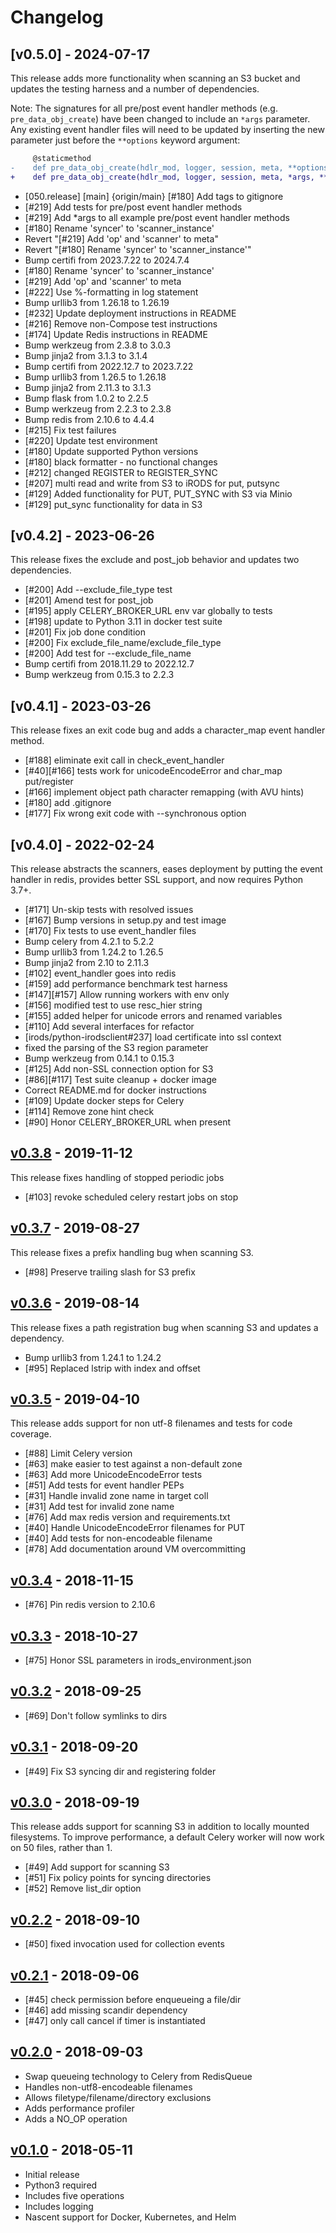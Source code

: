 # Changelog

## [v0.5.0] - 2024-07-17

This release adds more functionality when scanning an S3 bucket
and updates the testing harness and a number of dependencies.

Note: The signatures for all pre/post event handler methods
(e.g. `pre_data_obj_create`) have been changed to include an
`*args` parameter.  Any existing event handler files will need
to be updated by inserting the new parameter just before the
`**options` keyword argument:

```diff
     @staticmethod
-    def pre_data_obj_create(hdlr_mod, logger, session, meta, **options):
+    def pre_data_obj_create(hdlr_mod, logger, session, meta, *args, **options):
```

- [050.release] [main] {origin/main} [#180] Add tags to gitignore
- [#219] Add tests for pre/post event handler methods
- [#219] Add *args to all example pre/post event handler methods
- [#180] Rename 'syncer' to 'scanner_instance'
- Revert "[#219] Add 'op' and 'scanner' to meta"
- Revert "[#180] Rename 'syncer' to 'scanner_instance'"
- Bump certifi from 2023.7.22 to 2024.7.4
- [#180] Rename 'syncer' to 'scanner_instance'
- [#219] Add 'op' and 'scanner' to meta
- [#222] Use %-formatting in log statement
- Bump urllib3 from 1.26.18 to 1.26.19
- [#232] Update deployment instructions in README
- [#216] Remove non-Compose test instructions
- [#174] Update Redis instructions in README
- Bump werkzeug from 2.3.8 to 3.0.3
- Bump jinja2 from 3.1.3 to 3.1.4
- Bump certifi from 2022.12.7 to 2023.7.22
- Bump urllib3 from 1.26.5 to 1.26.18
- Bump jinja2 from 2.11.3 to 3.1.3
- Bump flask from 1.0.2 to 2.2.5
- Bump werkzeug from 2.2.3 to 2.3.8
- Bump redis from 2.10.6 to 4.4.4
- [#215] Fix test failures
- [#220] Update test environment
- [#180] Update supported Python versions
- [#180] black formatter - no functional changes
- [#212] changed REGISTER to REGISTER_SYNC
- [#207] multi read and write from S3 to iRODS for put, putsync
- [#129] Added functionality for PUT, PUT_SYNC with S3 via Minio
- [#129] put_sync functionality for data in S3

## [v0.4.2] - 2023-06-26

This release fixes the exclude and post_job behavior
and updates two dependencies.

- [#200] Add --exclude_file_type test
- [#201] Amend test for post_job
- [#195] apply CELERY_BROKER_URL env var globally to tests
- [#198] update to Python 3.11 in docker test suite
- [#201] Fix job done condition
- [#200] Fix exclude_file_name/exclude_file_type
- [#200] Add test for --exclude_file_name
- Bump certifi from 2018.11.29 to 2022.12.7
- Bump werkzeug from 0.15.3 to 2.2.3

## [v0.4.1] - 2023-03-26

This release fixes an exit code bug and adds a
character_map event handler method.

- [#188] eliminate exit call in check_event_handler
- [#40][#166] tests work for unicodeEncodeError and char_map put/register
- [#166] implement object path character remapping (with AVU hints)
- [#180] add .gitignore
- [#177] Fix wrong exit code with --synchronous option

## [v0.4.0] - 2022-02-24

This release abstracts the scanners, eases deployment
by putting the event handler in redis, provides better
SSL support, and now requires Python 3.7+.

- [#171] Un-skip tests with resolved issues
- [#167] Bump versions in setup.py and test image
- [#170] Fix tests to use event_handler files
- Bump celery from 4.2.1 to 5.2.2
- Bump urllib3 from 1.24.2 to 1.26.5
- Bump jinja2 from 2.10 to 2.11.3
- [#102] event_handler goes into redis
- [#159] add performance benchmark test harness
- [#147][#157] Allow running workers with env only
- [#156] modified test to use resc_hier string
- [#155] added helper for unicode errors and renamed variables
- [#110] Add several interfaces for refactor
- [irods/python-irodsclient#237] load certificate into ssl context
- fixed the parsing of the S3 region parameter
- Bump werkzeug from 0.14.1 to 0.15.3
- [#125] Add non-SSL connection option for S3
- [#86][#117] Test suite cleanup + docker image
- Correct README.md for docker instructions
- [#109] Update docker steps for Celery
- [#114] Remove zone hint check
- [#90] Honor CELERY_BROKER_URL when present

## [v0.3.8] - 2019-11-12

This release fixes handling of stopped periodic jobs

- [#103] revoke scheduled celery restart jobs on stop

## [v0.3.7] - 2019-08-27

This release fixes a prefix handling bug when scanning S3.

- [#98] Preserve trailing slash for S3 prefix

## [v0.3.6] - 2019-08-14

This release fixes a path registration bug when scanning
S3 and updates a dependency.

- Bump urllib3 from 1.24.1 to 1.24.2 
- [#95] Replaced lstrip with index and offset

## [v0.3.5] - 2019-04-10

This release adds support for non utf-8 filenames
and tests for code coverage.

- [#88] Limit Celery version
- [#63] make easier to test against a non-default zone
- [#63] Add more UnicodeEncodeError tests
- [#51] Add tests for event handler PEPs
- [#31] Handle invalid zone name in target coll
- [#31] Add test for invalid zone name
- [#76] Add max redis version and requirements.txt
- [#40] Handle UnicodeEncodeError filenames for PUT
- [#40] Add tests for non-encodeable filename
- [#78] Add documentation around VM overcommitting

## [v0.3.4] - 2018-11-15

- [#76] Pin redis version to 2.10.6

## [v0.3.3] - 2018-10-27

- [#75] Honor SSL parameters in irods_environment.json

## [v0.3.2] - 2018-09-25

- [#69] Don't follow symlinks to dirs

## [v0.3.1] - 2018-09-20

- [#49] Fix S3 syncing dir and registering folder

## [v0.3.0] - 2018-09-19

This release adds support for scanning S3 in addition to
locally mounted filesystems.  To improve performance, a
default Celery worker will now work on 50 files, rather than 1.

- [#49] Add support for scanning S3
- [#51] Fix policy points for syncing directories
- [#52] Remove list_dir option

## [v0.2.2] - 2018-09-10

- [#50] fixed invocation used for collection events

## [v0.2.1] - 2018-09-06

- [#45] check permission before enqueueing a file/dir
- [#46] add missing scandir dependency
- [#47] only call cancel if timer is instantiated

## [v0.2.0] - 2018-09-03

- Swap queueing technology to Celery from RedisQueue
- Handles non-utf8-encodeable filenames
- Allows filetype/filename/directory exclusions
- Adds performance profiler
- Adds a NO_OP operation

## [v0.1.0] - 2018-05-11

- Initial release
- Python3 required
- Includes five operations
- Includes logging
- Nascent support for Docker, Kubernetes, and Helm

[Unreleased]: https://github.com/irods/irods_capability_automated_ingest/compare/v0.3.8...HEAD
[v0.3.8]: https://github.com/irods/irods_capability_automated_ingest/compare/v0.3.7...v0.3.8
[v0.3.7]: https://github.com/irods/irods_capability_automated_ingest/compare/v0.3.6...v0.3.7
[v0.3.6]: https://github.com/irods/irods_capability_automated_ingest/compare/v0.3.5...v0.3.6
[v0.3.5]: https://github.com/irods/irods_capability_automated_ingest/compare/v0.3.4...v0.3.5
[v0.3.4]: https://github.com/irods/irods_capability_automated_ingest/compare/v0.3.3...v0.3.4
[v0.3.3]: https://github.com/irods/irods_capability_automated_ingest/compare/v0.3.2...v0.3.3
[v0.3.2]: https://github.com/irods/irods_capability_automated_ingest/compare/v0.3.1...v0.3.2
[v0.3.1]: https://github.com/irods/irods_capability_automated_ingest/compare/v0.3.0...v0.3.1
[v0.3.0]: https://github.com/irods/irods_capability_automated_ingest/compare/v0.2.2...v0.3.0
[v0.2.2]: https://github.com/irods/irods_capability_automated_ingest/compare/v0.2.1...v0.2.2
[v0.2.1]: https://github.com/irods/irods_capability_automated_ingest/compare/v0.2.0...v0.2.1
[v0.2.0]: https://github.com/irods/irods_capability_automated_ingest/compare/v0.1.0...v0.2.0
[v0.1.0]: https://github.com/irods/irods_capability_automated_ingest/compare/11f9825df721a19dd25dad70aa94e5aa73d1d941...v0.1.0
